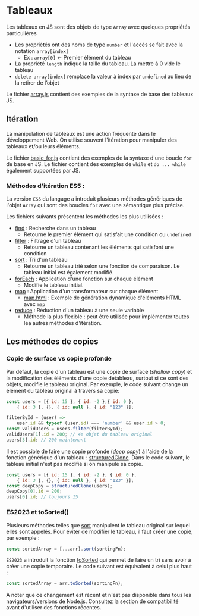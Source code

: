 # Tableaux

Les tableaux en JS sont des objets de type `Array` avec quelques propriétés particulières 

- Les propriétés ont des noms de type `number` et l'accès se fait avec la notation `array[index]`
  - Ex : `array[0]` <- Premier élément du tableau
- La propriété `length` indique la taille du tableau. La mettre à 0  vide le tableau
- `delete array[index]` remplace la valeur à index par `undefined` au lieu de la retirer de l’objet

Le fichier [array.js](./array.js) contient des exemples de la syntaxe de base des tableaux JS.

## Itération

La manipulation de tableaux est une action fréquente dans le développement Web. On utilise souvent l'itération pour manipuler des tableaux et/ou leurs éléments.

Le fichier [basic_for.js](./basic_for.js) contient des exemples de la syntaxe d'une boucle `for` de base en JS. Le fichier contient des exemples de `while` et `do ... while` également supportées par JS.

### Méthodes d'itération ES5 :

La version `ES5` du langage a introduit plusieurs méthodes génériques de l'objet `Array` qui sont des boucles `for` avec une sémantique plus précise.

Les fichiers suivants présentent les méthodes les plus utilisées :

- [find](./find.js) : Recherche dans un tableau
  - Retourne le premier élément qui satisfait une condition ou `undefined`
- [filter](./filter.js) : Filtrage d'un tableau
  - Retourne un tableau contenant les éléments qui satisfont une condition 
- [sort](./sort.js) : Tri d'un tableau
  - Retourne un tableau trié selon une fonction de comparaison. Le tableau initial est également modifié.
- [forEach](./forEach.js) : Application d'une fonction sur chaque élément
  - Modifie le tableau initial.
- [map](./map.js) : Application d'un transformateur sur chaque élément
  - [map.html](./map.html) : Exemple de génération dynamique d'éléments HTML avec `map`
- [reduce](./reduce.js) : Réduction d'un tableau à une seule variable
  - Méthode la plus flexible : peut être utilisée pour implémenter toutes lea autres méthodes d'itération.


## Les méthodes de copies

### Copie de surface vs copie profonde

Par défaut, la copie d'un tableau est une copie de surface (_shallow copy_) et la modification des éléments d'une copie detableau, surtout si ce sont des objets, modifie le tableau original. Par exemple, le code suivant change un élément du tableau original à travers sa copie:

```js
const users = [{ id: 15 }, { id: -2 },{ id: 0 }, 
    { id: 3 }, {}, { id: null }, { id: "123" }];

filterById = (user) => 
    user.id && typeof (user.id) === 'number' && user.id > 0;
const validUsers = users.filter(filterById);
validUsers[1].id = 200; // 4e objet du tableau original
users[3].id; // 200 maintenant

```

Il est possible de faire une copie profonde (_deep copy_) à l'aide de la fonction générique d'un tableau : [structuredClone](https://developer.mozilla.org/en-US/docs/Web/API/structuredClone). Dans le code suivant, le tableau initial n'est pas modifié si on manipule sa copie.

```js
const users = [{ id: 15 }, { id: -2 }, { id: 0 }, 
    { id: 3 }, {}, { id: null }, { id: "123" }];
const deepCopy = structuredClone(users);
deepCopy[0].id = 200;
users[0].id; // toujours 15
```

### ES2023 et toSorted()
Plusieurs méthodes telles que [sort](https://developer.mozilla.org/en-US/docs/Web/JavaScript/Reference/Global_Objects/Array/sort) manipulent le tableau original sur lequel elles sont appelés. Pour éviter de modifier le tableau, il faut créer une copie, par exemple :

```js
const sortedArray = [...arr].sort(sortingFn);
```

`ES2023` a introduit la fonction [toSorted](https://developer.mozilla.org/en-US/docs/Web/JavaScript/Reference/Global_Objects/Array/toSorted) qui permet de faire un tri sans avoir à créer une copie temporaire. Le code suivant est équivalent à celui plus haut :

```js
const sortedArray = arr.toSorted(sortingFn);
```

À noter que ce changement est récent et n'est pas disponible dans tous les navigateurs/versions de Node.js. Consultez la section de [compatibilité](https://developer.mozilla.org/en-US/docs/Web/JavaScript/Reference/Global_Objects/Array/toSorted#browser_compatibility) avant d'utiliser des fonctions récentes.
